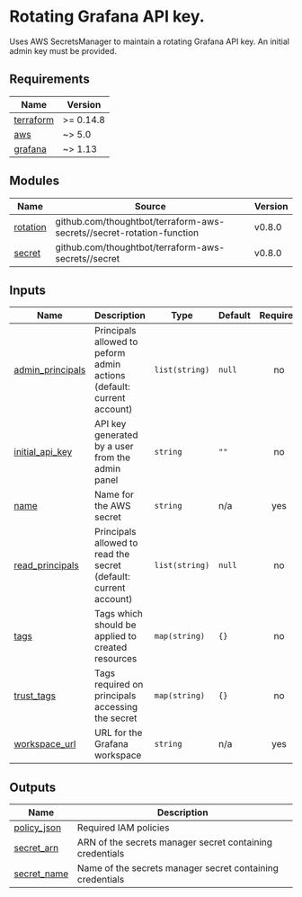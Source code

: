 # Rotating Grafana API key.

Uses AWS SecretsManager to maintain a rotating Grafana API key. An initial admin
key must be provided.

<!-- BEGIN_TF_DOCS -->
## Requirements

| Name | Version |
|------|---------|
| <a name="requirement_terraform"></a> [terraform](#requirement\_terraform) | >= 0.14.8 |
| <a name="requirement_aws"></a> [aws](#requirement\_aws) | ~> 5.0 |
| <a name="requirement_grafana"></a> [grafana](#requirement\_grafana) | ~> 1.13 |

## Modules

| Name | Source | Version |
|------|--------|---------|
| <a name="module_rotation"></a> [rotation](#module\_rotation) | github.com/thoughtbot/terraform-aws-secrets//secret-rotation-function | v0.8.0 |
| <a name="module_secret"></a> [secret](#module\_secret) | github.com/thoughtbot/terraform-aws-secrets//secret | v0.8.0 |

## Inputs

| Name | Description | Type | Default | Required |
|------|-------------|------|---------|:--------:|
| <a name="input_admin_principals"></a> [admin\_principals](#input\_admin\_principals) | Principals allowed to peform admin actions (default: current account) | `list(string)` | `null` | no |
| <a name="input_initial_api_key"></a> [initial\_api\_key](#input\_initial\_api\_key) | API key generated by a user from the admin panel | `string` | `""` | no |
| <a name="input_name"></a> [name](#input\_name) | Name for the AWS secret | `string` | n/a | yes |
| <a name="input_read_principals"></a> [read\_principals](#input\_read\_principals) | Principals allowed to read the secret (default: current account) | `list(string)` | `null` | no |
| <a name="input_tags"></a> [tags](#input\_tags) | Tags which should be applied to created resources | `map(string)` | `{}` | no |
| <a name="input_trust_tags"></a> [trust\_tags](#input\_trust\_tags) | Tags required on principals accessing the secret | `map(string)` | `{}` | no |
| <a name="input_workspace_url"></a> [workspace\_url](#input\_workspace\_url) | URL for the Grafana workspace | `string` | n/a | yes |

## Outputs

| Name | Description |
|------|-------------|
| <a name="output_policy_json"></a> [policy\_json](#output\_policy\_json) | Required IAM policies |
| <a name="output_secret_arn"></a> [secret\_arn](#output\_secret\_arn) | ARN of the secrets manager secret containing credentials |
| <a name="output_secret_name"></a> [secret\_name](#output\_secret\_name) | Name of the secrets manager secret containing credentials |
<!-- END_TF_DOCS -->
